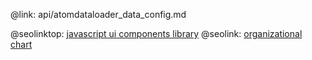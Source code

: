 @link: api/atomdataloader_data_config.md

@seolinktop: [javascript ui components library](https://webix.com)
@seolink: [organizational chart](https://webix.com/widget/organogram/)